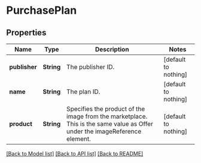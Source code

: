 # PurchasePlan


## Properties
Name | Type | Description | Notes
------------ | ------------- | ------------- | -------------
**publisher** | **String** | The publisher ID. | [default to nothing]
**name** | **String** | The plan ID. | [default to nothing]
**product** | **String** | Specifies the product of the image from the marketplace. This is the same value as Offer under the imageReference element. | [default to nothing]


[[Back to Model list]](../README.md#models) [[Back to API list]](../README.md#api-endpoints) [[Back to README]](../README.md)


